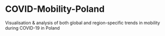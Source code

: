 # COVID-Mobility-Poland
Visualisation &amp; analysis of both global and region-specific trends in mobility during COVID-19 in Poland
